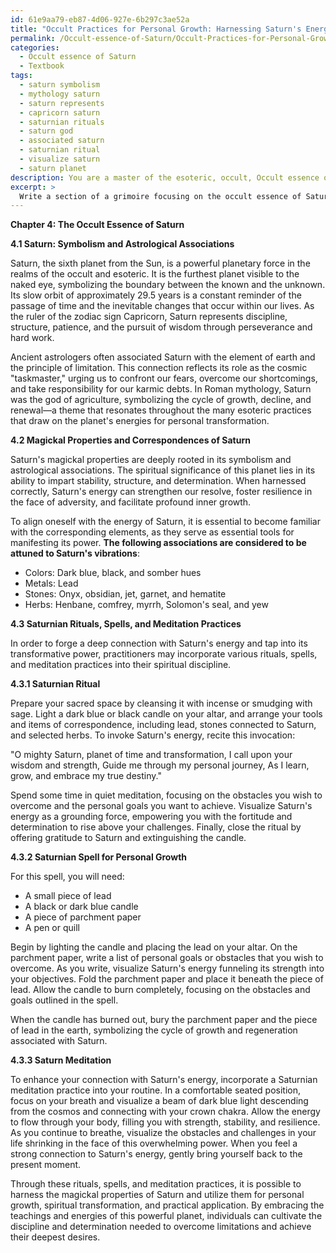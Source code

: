 ```yaml
---
id: 61e9aa79-eb87-4d06-927e-6b297c3ae52a
title: "Occult Practices for Personal Growth: Harnessing Saturn's Energies"
permalink: /Occult-essence-of-Saturn/Occult-Practices-for-Personal-Growth-Harnessing-Saturns-Energies/
categories:
  - Occult essence of Saturn
  - Textbook
tags:
  - saturn symbolism
  - mythology saturn
  - saturn represents
  - capricorn saturn
  - saturnian rituals
  - saturn god
  - associated saturn
  - saturnian ritual
  - visualize saturn
  - saturn planet
description: You are a master of the esoteric, occult, Occult essence of Saturn and education, you have written many textbooks on the subject in ways that provide students with rich and deep understanding of the subject. You are being asked to write textbook-like sections on a topic and you do it with full context, explainability, and reliability in accuracy to the true facts of the topic at hand, in a textbook style that a student would easily be able to learn from, in a rich, engaging, and contextual way. Always include relevant context (such as formulas and history), related concepts, and in a way that someone can gain deep insights from.
excerpt: > 
  Write a section of a grimoire focusing on the occult essence of Saturn, discussing its symbolism, astrological associations, magickal properties, and how an initiate can harness the planet's energies for personal growth, spiritual development, and practical application. Include correspondences such as colors, metals, stones, and herbs associated with Saturn, as well as explanations of any rituals, spells, or meditation practices that can help the student deepen their connection with this planetary force.
---
```

**Chapter 4: The Occult Essence of Saturn**

**4.1 Saturn: Symbolism and Astrological Associations**

Saturn, the sixth planet from the Sun, is a powerful planetary force in the realms of the occult and esoteric. It is the furthest planet visible to the naked eye, symbolizing the boundary between the known and the unknown. Its slow orbit of approximately 29.5 years is a constant reminder of the passage of time and the inevitable changes that occur within our lives. As the ruler of the zodiac sign Capricorn, Saturn represents discipline, structure, patience, and the pursuit of wisdom through perseverance and hard work.

Ancient astrologers often associated Saturn with the element of earth and the principle of limitation. This connection reflects its role as the cosmic "taskmaster," urging us to confront our fears, overcome our shortcomings, and take responsibility for our karmic debts. In Roman mythology, Saturn was the god of agriculture, symbolizing the cycle of growth, decline, and renewal—a theme that resonates throughout the many esoteric practices that draw on the planet's energies for personal transformation.

**4.2 Magickal Properties and Correspondences of Saturn**

Saturn's magickal properties are deeply rooted in its symbolism and astrological associations. The spiritual significance of this planet lies in its ability to impart stability, structure, and determination. When harnessed correctly, Saturn's energy can strengthen our resolve, foster resilience in the face of adversity, and facilitate profound inner growth.

To align oneself with the energy of Saturn, it is essential to become familiar with the corresponding elements, as they serve as essential tools for manifesting its power. **The following associations are considered to be attuned to Saturn's vibrations**:

* Colors: Dark blue, black, and somber hues
* Metals: Lead
* Stones: Onyx, obsidian, jet, garnet, and hematite
* Herbs: Henbane, comfrey, myrrh, Solomon's seal, and yew

**4.3 Saturnian Rituals, Spells, and Meditation Practices**

In order to forge a deep connection with Saturn's energy and tap into its transformative power, practitioners may incorporate various rituals, spells, and meditation practices into their spiritual discipline.

**4.3.1 Saturnian Ritual**

Prepare your sacred space by cleansing it with incense or smudging with sage. Light a dark blue or black candle on your altar, and arrange your tools and items of correspondence, including lead, stones connected to Saturn, and selected herbs. To invoke Saturn's energy, recite this invocation:

"O mighty Saturn, planet of time and transformation,
I call upon your wisdom and strength,
Guide me through my personal journey,
As I learn, grow, and embrace my true destiny."

Spend some time in quiet meditation, focusing on the obstacles you wish to overcome and the personal goals you want to achieve. Visualize Saturn's energy as a grounding force, empowering you with the fortitude and determination to rise above your challenges. Finally, close the ritual by offering gratitude to Saturn and extinguishing the candle.

**4.3.2 Saturnian Spell for Personal Growth**

For this spell, you will need:

* A small piece of lead
* A black or dark blue candle
* A piece of parchment paper
* A pen or quill

Begin by lighting the candle and placing the lead on your altar. On the parchment paper, write a list of personal goals or obstacles that you wish to overcome. As you write, visualize Saturn's energy funneling its strength into your objectives. Fold the parchment paper and place it beneath the piece of lead. Allow the candle to burn completely, focusing on the obstacles and goals outlined in the spell.

When the candle has burned out, bury the parchment paper and the piece of lead in the earth, symbolizing the cycle of growth and regeneration associated with Saturn.

**4.3.3 Saturn Meditation**

To enhance your connection with Saturn's energy, incorporate a Saturnian meditation practice into your routine. In a comfortable seated position, focus on your breath and visualize a beam of dark blue light descending from the cosmos and connecting with your crown chakra. Allow the energy to flow through your body, filling you with strength, stability, and resilience. As you continue to breathe, visualize the obstacles and challenges in your life shrinking in the face of this overwhelming power. When you feel a strong connection to Saturn's energy, gently bring yourself back to the present moment.

Through these rituals, spells, and meditation practices, it is possible to harness the magickal properties of Saturn and utilize them for personal growth, spiritual transformation, and practical application. By embracing the teachings and energies of this powerful planet, individuals can cultivate the discipline and determination needed to overcome limitations and achieve their deepest desires.
